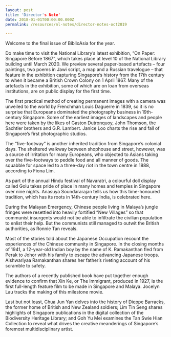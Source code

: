 ```yaml
---
layout: post
title: 'Director's Note'
date: 2018-01-01T00:00:00.000Z
permalink: /resources/nl-notes/director-notes-oct2019

---
```

Welcome to the final issue of BiblioAsia for the year.

Do make time to visit the National Library’s latest exhibition, “On Paper: Singapore Before 1867”, which takes place at level 10 of the National Library building until March 2020. We preview several paper-based artefacts – four paintings, two poems in Jawi script, a map and a Russian travelogue – that feature in the exhibition capturing Singapore’s history from the 17th century to when it became a British Crown Colony on 1 April 1867. Many of the artefacts in the exhibition, some of which are on loan from overseas institutions, are on public display for the first time.

The first practical method of creating permanent images with a camera was unveiled to the world by Frenchman Louis Daguerre in 1839, so it is no surprise that Europeans dominated the photography business in 19th-century Singapore. Some of the earliest images of landscapes and people here were taken by the likes of Gaston Dutronquoy, John Thomson, the Sachtler brothers and G.R. Lambert. Janice Loo charts the rise and fall of Singapore’s first photographic studios.

The “five-footway” is another inherited tradition from Singapore’s colonial days. The sheltered walkway between shophouse and street, however, was a source of irritation for many Europeans, who objected to Asians taking over the five-footways to peddle food and all manner of goods. The squabble for space led to a three-day riot in the town centre in 1888, according to Fiona Lim.

As part of the annual Hindu festival of Navaratri, a colourful doll display called Golu takes pride of place in many homes and temples in Singapore over nine nights. Anasuya Soundararajan tells us how this time-honoured tradition, which has its roots in 14th-century India, is celebrated here.

During the Malayan Emergency, Chinese people living in Malaya’s jungle fringes were resettled into heavily fortified “New Villages” so that communist insurgents would not be able to infiltrate the civilian population to enlist their help. But the communists still managed to outwit the British authorities, as Ronnie Tan reveals.

Most of the stories told about the Japanese Occupation recount the experiences of the Chinese community in Singapore. In the closing months of 1941, a 12-year-old Indian boy by the name of K. Ramakanthan fled from Perak to Johor with his family to escape the advancing Japanese troops. Aishwariyaa Ramakanthan shares her father’s riveting account of his scramble to safety.

The authors of a recently published book have put together enough evidence to confirm that Xin Ke, or The Immigrant, produced in 1927, is the first full-length feature film to be made in Singapore and Malaya. Jocelyn Lau tracks the making of this milestone movie.

Last but not least, Chua Jun Yan delves into the history of Dieppe Barracks, the former home of British and New Zealand soldiers; Lim Tin Seng shares highlights of Singapore publications in the digital collection of the Biodiversity Heritage Library; and Goh Yu Mei examines the Tan Swie Hian Collection to reveal what drives the creative meanderings of Singapore’s foremost multidisciplinary artist.